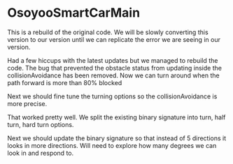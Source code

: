 # OsoyooSmartCarMain

This is a rebuild of the original code. We will be slowly converting this version to our version until we can replicate the error we are seeing in our version. 

Had a few hiccups with the latest updates but we managed to rebuild the code. The bug that prevented the obstacle status from updating inside the collisionAvoidance has been removed. 
Now we can turn around when the path forward is more than 80% blocked

Next we should fine tune the turning options so the collisionAvoidance is more precise.

That worked pretty well. We split the existing binary signature into turn, half turn, hard turn options. 

Next we should update the binary signature so that instead of 5 directions it looks in more directions. 
Will need to explore how many degrees we can look in and respond to. 
